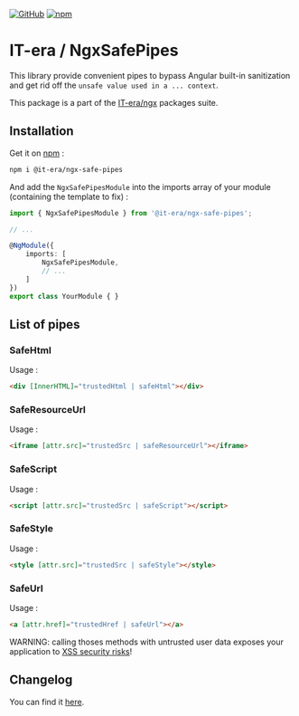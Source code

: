 [![GitHub](https://badge.fury.io/gh/it-era%2Fngx-safe-pipes.svg)](https://badge.fury.io/gh/it-era%2Fngx-safe-pipes)  [![npm](https://badge.fury.io/js/%40it-era%2Fngx-safe-pipes.svg)](https://badge.fury.io/js/%40it-era%2Fngx-safe-pipes)

# IT-era / NgxSafePipes

This library provide convenient pipes to bypass Angular built-in sanitization and get rid off the `unsafe value used in a ... context`.

This package is a part of the [IT-era/ngx](https://github.com/it-era/ngx) packages suite.

## Installation

Get it on [npm](https://www.npmjs.com/package/@it-era/ngx-safe-pipes) :

```sh
npm i @it-era/ngx-safe-pipes
```

And add the `NgxSafePipesModule` into the imports array of your module (containing the template to fix) :

```ts
import { NgxSafePipesModule } from '@it-era/ngx-safe-pipes';

// ...

@NgModule({
    imports: [
        NgxSafePipesModule,
        // ...
    ]
})
export class YourModule { }
```

## List of pipes

### SafeHtml

Usage :

```HTML
<div [InnerHTML]="trustedHtml | safeHtml"></div>
```

### SafeResourceUrl

Usage :

```HTML
<iframe [attr.src]="trustedSrc | safeResourceUrl"></iframe>
```

### SafeScript

Usage :

```HTML
<script [attr.src]="trustedSrc | safeScript"></script>
```

### SafeStyle

Usage :

```HTML
<style [attr.src]="trustedSrc | safeStyle"></style>
```

### SafeUrl

Usage :

```HTML
<a [attr.href]="trustedHref | safeUrl"></a>
```

WARNING: calling thoses methods with untrusted user data exposes your application to [XSS security risks](https://angular.io/guide/security#xss)!

## Changelog

You can find it [here](https://github.com/it-era/ngx-safe-pipes/blob/master/CHANGELOG.md).
